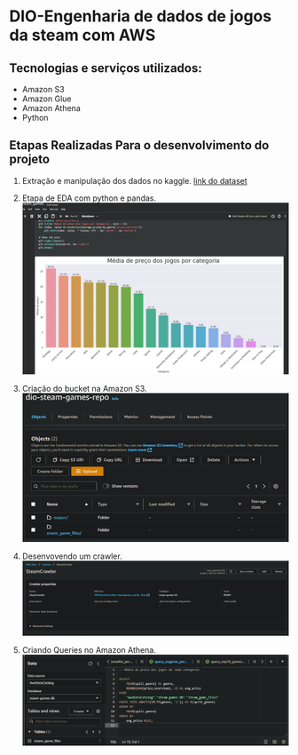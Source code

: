 # DIO-Engenharia de dados de jogos da steam com AWS

## Tecnologias e serviços utilizados:
- Amazon S3
- Amazon Glue
- Amazon Athena
- Python

## Etapas Realizadas Para o desenvolvimento do projeto
1. Extração e manipulação dos dados no kaggle. [link do dataset](https://www.kaggle.com/datasets/joebeachcapital/top-1000-steam-games?select=steam_app_data.csv)

2. Etapa de EDA com python e pandas.
    ![Alt text](image-3.png)
3. Criação do bucket na Amazon S3.
    ![Alt text](image-1.png)
4. Desenvovendo um crawler.
    ![Alt text](image-2.png)
5. Criando Queries no Amazon Athena.
    ![Alt text](image.png)


